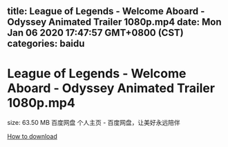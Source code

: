 
title: League of Legends - Welcome Aboard - Odyssey Animated Trailer 1080p.mp4
date: Mon Jan 06 2020 17:47:57 GMT+0800 (CST)    
categories: baidu
---

# League of Legends - Welcome Aboard - Odyssey Animated Trailer 1080p.mp4
size: 63.50 MB
 百度网盘 个人主页 - 百度网盘，让美好永远陪伴
 

[How to download](https://bpcam.bemobtrk.com/go/2ceec3aa-1ca2-46d6-b9ff-aaa5c184517c?jno=4325)